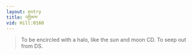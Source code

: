 ```yaml
---
layout: entry
title: འཁྱིམས་
vid: Hill:0160
---
```

> To be encircled with a halo, like the sun and moon CD. To seep out from DS.

